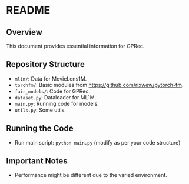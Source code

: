 # README

## Overview
This document provides essential information for GPRec.

## Repository Structure
- `ml1m/`: Data for MovieLens1M.
- `torchfm/`: Basic modules from https://github.com/rixwew/pytorch-fm.
- `fair_models/`: Code for GPRec.
- `dataset.py`: Dataloader for ML1M.
- `main.py`: Running code for models. 
- `utils.py`: Some utils.

## Running the Code
- Run main script: `python main.py` (modify as per your code structure)


## Important Notes
- Performance might be different due to the varied environment.
